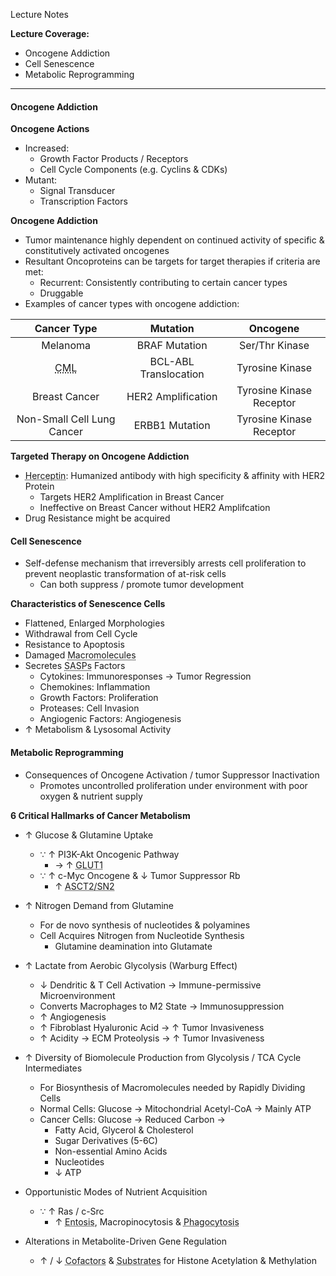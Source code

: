 Lecture Notes

**Lecture Coverage:**
- Oncogene Addiction
- Cell Senescence
- Metabolic Reprogramming

---
#### **Oncogene Addiction**
**Oncogene Actions**
- Increased:
	- Growth Factor Products / Receptors
	- Cell Cycle Components (e.g. Cyclins & CDKs)
- Mutant:
	- Signal Transducer
	- Transcription Factors

**Oncogene Addiction**
- Tumor maintenance highly dependent on continued activity of specific & constitutively activated oncogenes
- Resultant Oncoproteins can be targets for target therapies if criteria are met:
	- Recurrent: Consistently contributing to certain cancer types
	- Druggable
- Examples of cancer types with oncogene addiction:

|                      Cancer Type                      |       Mutation        |         Oncogene         |
| :---------------------------------------------------: | :-------------------: | :----------------------: |
|                       Melanoma                        |     BRAF Mutation     |      Ser/Thr Kinase      |
| <abbr Title="Chronic Myelogenous Leukemia">CML</abbr> | BCL-ABL Translocation |     Tyrosine Kinase      |
|                     Breast Cancer                     |  HER2 Amplification   | Tyrosine Kinase Receptor |
|              Non-Small Cell Lung Cancer               |    ERBB1 Mutation     | Tyrosine Kinase Receptor |

**Targeted Therapy on Oncogene Addiction**
- <abbr Title="Trastuzumab">Herceptin</abbr>: Humanized antibody with high specificity & affinity with HER2 Protein
	- Targets HER2 Amplification in Breast Cancer
	- Ineffective on Breast Cancer without HER2 Amplifcation
- Drug Resistance might be acquired


#### **Cell Senescence**
- Self-defense mechanism that irreversibly arrests cell proliferation to prevent neoplastic transformation of at-risk cells
	- Can both suppress / promote tumor development

**Characteristics of Senescence Cells**
- Flattened, Enlarged Morphologies
- Withdrawal from Cell Cycle
- Resistance to Apoptosis
- Damaged <abbr Title="DNA, Proteins, Lipids">Macromolecules</abbr>
- Secretes <abbr Title="Senescence-Associated Secretion Phenotype">SASPs</abbr> Factors
	- Cytokines: Immunoresponses → Tumor Regression
	- Chemokines: Inflammation
	- Growth Factors: Proliferation
	- Proteases: Cell Invasion
	- Angiogenic Factors: Angiogenesis
- ↑ Metabolism & Lysosomal Activity


#### **Metabolic Reprogramming**
- Consequences of Oncogene Activation / tumor Suppressor Inactivation
	- Promotes uncontrolled proliferation under environment with poor oxygen & nutrient supply

**6 Critical Hallmarks of Cancer Metabolism**
- ↑ Glucose & Glutamine Uptake
	- ∵ ↑ PI3K-Akt Oncogenic Pathway 
		- → ↑ <abbr Title="Glucose Transporter">GLUT1</abbr>
	- ∵ ↑ c-Myc Oncogene & ↓ Tumor Suppressor Rb
		- ↑ <abbr Title="Glutamine Transporter">ASCT2/SN2</abbr>

- ↑ Nitrogen Demand from Glutamine
	- For de novo synthesis of nucleotides & polyamines
	- Cell Acquires Nitrogen from Nucleotide Synthesis
		- Glutamine deamination into Glutamate

- ↑ Lactate from Aerobic Glycolysis (Warburg Effect)
	- ↓ Dendritic & T Cell Activation → Immune-permissive Microenvironment
	- Converts Macrophages to M2 State → Immunosuppression
	- ↑ Angiogenesis
	- ↑ Fibroblast Hyaluronic Acid → ↑ Tumor Invasiveness
	- ↑ Acidity → ECM Proteolysis → ↑ Tumor Invasiveness

- ↑ Diversity of Biomolecule Production from Glycolysis / TCA Cycle Intermediates
	- For Biosynthesis of Macromolecules needed by Rapidly Dividing Cells
	- Normal Cells: Glucose → Mitochondrial Acetyl-CoA → Mainly ATP
	- Cancer Cells: Glucose → Reduced Carbon → 
		- Fatty Acid, Glycerol & Cholesterol
		- Sugar Derivatives (5-6C)
		- Non-essential Amino Acids
		- Nucleotides
		- ↓ ATP

- Opportunistic Modes of Nutrient Acquisition
	- ∵ ↑ Ras / c-Src
		- ↑ <abbr Title="Engulfment & Digestion of entire living cells">Entosis</abbr>, Macropinocytosis & <abbr Title="Engulfment & Digestion of Apoptotic Bodies">Phagocytosis</abbr>

- Alterations in Metabolite-Driven Gene Regulation
	- ↑ / ↓ <abbr Title="e.g. Acetyl-CoA">Cofactors</abbr> & <abbr Title="e.g. NAD & FAD">Substrates</abbr> for Histone Acetylation & Methylation